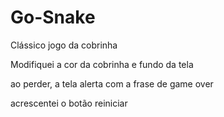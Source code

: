 # Go-Snake
Clássico jogo da cobrinha

Modifiquei a cor da cobrinha e fundo da tela

ao perder, a tela alerta com a frase de game over

acrescentei o botão reiniciar 
